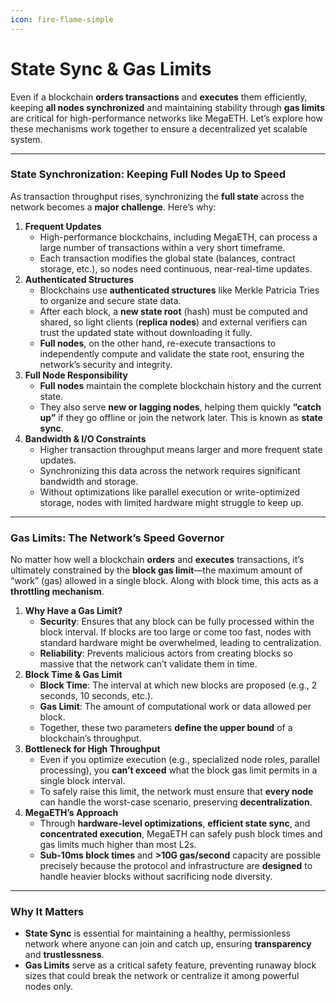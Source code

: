 ```yaml
---
icon: fire-flame-simple
---
```


# State Sync & Gas Limits

Even if a blockchain **orders transactions** and **executes** them efficiently, keeping **all nodes synchronized** and maintaining stability through **gas limits** are critical for high-performance networks like MegaETH. Let’s explore how these mechanisms work together to ensure a decentralized yet scalable system.

***

### State Synchronization: Keeping Full Nodes Up to Speed

As transaction throughput rises, synchronizing the **full state** across the network becomes a **major challenge**. Here’s why:

1. **Frequent Updates**
   * High-performance blockchains, including MegaETH, can process a large number of transactions within a very short timeframe.
   * Each transaction modifies the global state (balances, contract storage, etc.), so nodes need continuous, near-real-time updates.
2. **Authenticated Structures**
   * Blockchains use **authenticated structures** like Merkle Patricia Tries to organize and secure state data.
   * After each block, a **new state root** (hash) must be computed and shared, so light clients (**replica nodes**) and external verifiers can trust the updated state without downloading it fully.
   * **Full nodes**, on the other hand, re-execute transactions to independently compute and validate the state root, ensuring the network’s security and integrity.
3. **Full Node Responsibility**
   * **Full nodes** maintain the complete blockchain history and the current state.
   * They also serve **new or lagging nodes**, helping them quickly **“catch up”** if they go offline or join the network later. This is known as **state sync**.
4. **Bandwidth & I/O Constraints**
   * Higher transaction throughput means larger and more frequent state updates.
   * Synchronizing this data across the network requires significant bandwidth and storage.
   * Without optimizations like parallel execution or write-optimized storage, nodes with limited hardware might struggle to keep up.

***

### Gas Limits: The Network’s Speed Governor

No matter how well a blockchain **orders** and **executes** transactions, it’s ultimately constrained by the **block gas limit**—the maximum amount of “work” (gas) allowed in a single block. Along with block time, this acts as a **throttling mechanism**.

1. **Why Have a Gas Limit?**
   * **Security**: Ensures that any block can be fully processed within the block interval. If blocks are too large or come too fast, nodes with standard hardware might be overwhelmed, leading to centralization.
   * **Reliability**: Prevents malicious actors from creating blocks so massive that the network can’t validate them in time.
2. **Block Time & Gas Limit**
   * **Block Time**: The interval at which new blocks are proposed (e.g., 2 seconds, 10 seconds, etc.).
   * **Gas Limit**: The amount of computational work or data allowed per block.
   * Together, these two parameters **define the upper bound** of a blockchain’s throughput.
3. **Bottleneck for High Throughput**
   * Even if you optimize execution (e.g., specialized node roles, parallel processing), you **can’t exceed** what the block gas limit permits in a single block interval.
   * To safely raise this limit, the network must ensure that **every node** can handle the worst-case scenario, preserving **decentralization**.
4. **MegaETH’s Approach**
   * Through **hardware-level optimizations**, **efficient state sync**, and **concentrated execution**, MegaETH can safely push block times and gas limits much higher than most L2s.
   * **Sub-10ms block times** and **>10G gas/second** capacity are possible precisely because the protocol and infrastructure are **designed** to handle heavier blocks without sacrificing node diversity.

***

### Why It Matters

* **State Sync** is essential for maintaining a healthy, permissionless network where anyone can join and catch up, ensuring **transparency** and **trustlessness**.
* **Gas Limits** serve as a critical safety feature, preventing runaway block sizes that could break the network or centralize it among powerful nodes only.
